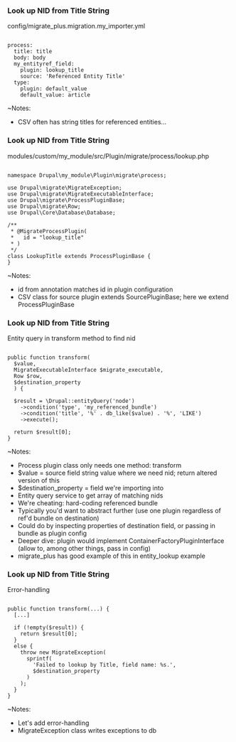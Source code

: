 ### Look up NID from Title String

config/migrate_plus.migration.my_importer.yml

<pre><code data-trim data-noescape>
process:
  title: title
  body: body
  my_entityref_field:
    plugin: lookup_title
    source: 'Referenced Entity Title'
  type:
    plugin: default_value
    default_value: article
</code></pre>

~Notes:

* CSV often has string titles for referenced entities...


### Look up NID from Title String

modules/custom/my_module/src/Plugin/migrate/process/lookup.php

<pre><code class="php" data-trim data-noescape>
namespace Drupal\my_module\Plugin\migrate\process;

use Drupal\migrate\MigrateException;
use Drupal\migrate\MigrateExecutableInterface;
use Drupal\migrate\ProcessPluginBase;
use Drupal\migrate\Row;
use Drupal\Core\Database\Database;

/**
 * @MigrateProcessPlugin(
 *   id = "lookup_title"
 * )
 */
class LookupTitle extends ProcessPluginBase {
}
</code></pre>

~Notes:

* id from annotation matches id in plugin configuration
* CSV class for source plugin extends SourcePluginBase; here we extend ProcessPluginBase


### Look up NID from Title String

Entity query in transform method to find nid

<pre><code class="php" data-trim data-noescape>
public function transform(
  $value,
  MigrateExecutableInterface $migrate_executable,
  Row $row,
  $destination_property
  ) {

  $result = \Drupal::entityQuery('node')
    ->condition('type', 'my_referenced_bundle')
    ->condition('title', '%' . db_like($value) . '%', 'LIKE')
    ->execute();

  return $result[0];
}
</code></pre>

~Notes:

* Process plugin class only needs one method: transform
* $value = source field string value where we need nid; return altered version of this
* $destination_property = field we're importing into
* Entity query service to get array of matching nids
* We're cheating: hard-coding referenced bundle
* Typically you'd want to abstract further (use one plugin regardless of ref'd bundle on destination)
* Could do by inspecting properties of destination field, or passing in bundle as plugin config
* Deeper dive: plugin would implement ContainerFactoryPluginInterface (allow to, among other things, pass in config)
* migrate_plus has good example of this in entity_lookup example


### Look up NID from Title String

Error-handling

<pre><code class="php" data-trim data-noescape>
public function transform(...) {
  [...]

  if (!empty($result)) {
    return $result[0];
  }
  else {
    throw new MigrateException(
      sprintf(
        'Failed to lookup by Title, field name: %s.',
        $destination_property
      )
    );
  }
}
</code></pre>

~Notes:

* Let's add error-handling
* MigrateException class writes exceptions to db
